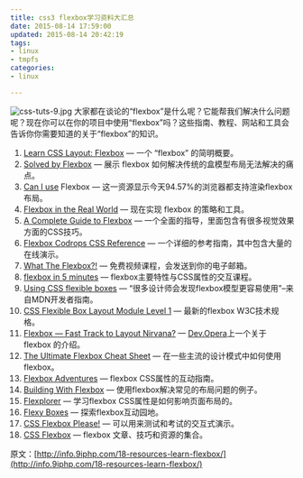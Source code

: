 ```yaml
---
title: css3 flexbox学习资料大汇总
date: 2015-08-14 17:59:00
updated: 2015-08-14 20:42:19
tags: 
- linux
- tmpfs
categories: 
- linux

---
```

![css-tuts-9.jpg][1]
大家都在谈论的“flexbox”是什么呢？它能帮我们解决什么问题呢？现在你可以在你的项目中使用“flexbox”吗？这些指南、教程、网站和工具会告诉你你需要知道的关于“flexbox”的知识。

<!--more-->

 1. [Learn CSS Layout: Flexbox](http://learnlayout.com/flexbox.html) —
    一个 “flexbox” 的简明概要。
 2. [Solved by
    Flexbox](https://philipwalton.github.io/solved-by-flexbox/) — 展示
    flexbox 如何解决传统的盒模型布局无法解决的痛点。
 3. [Can I use](http://caniuse.com/#feat=flexbox) Flexbox —
    这一资源显示今天94.57%的浏览器都支持渲染flexbox布局。
 4. [Flexbox in the Real
    World](http://www.planningforaliens.com/blog/2014/03/11/real-world-flexbox/)
    — 现在实现 flexbox 的策略和工具。
 5. [A Complete Guide to
    Flexbox](https://css-tricks.com/snippets/css/a-guide-to-flexbox/) —
    一个全面的指导，里面包含有很多视觉效果方面的CSS技巧。
 6. [Flexbox Codrops CSS
    Reference](http://tympanus.net/codrops/css_reference/flexbox/) —
    一个详细的参考指南，其中包含大量的在线演示。
 7. [What The Flexbox?!](http://flexbox.io/#/) — 免费视频课程，会发送到你的电子邮箱。
 8. [flexbox in 5
    minutes](https://developer.mozilla.org/en-US/docs/Web/Guide/CSS/Flexible_boxes)
    — flexbox主要特性与CSS属性的交互课程。
 9. [Using CSS flexible
    boxes](https://developer.mozilla.org/en-US/docs/Web/Guide/CSS/Flexible_boxes)
    — “很多设计师会发现flexbox模型更容易使用”–来自MDN开发者指南。
 10. [CSS Flexible Box Layout Module Level
     1](http://www.w3.org/TR/css-flexbox-1/) — 最新的flexbox W3C技术规格。
 11. [Flexbox — Fast Track to Layout
     Nirvana?](https://dev.opera.com/articles/flexbox-basics/) —
     [Dev.Opera](https://dev.opera.com/)上一个关于 flexbox 的介绍。
 12. [The Ultimate Flexbox Cheat
     Sheet](http://www.sketchingwithcss.com/samplechapter/cheatsheet.html)
     — 在一些主流的设计模式中如何使用flexbox。
 13. [Flexbox
     Adventures](http://chriswrightdesign.com/experiments/flexbox-adventures/)
     — flexbox CSS属性的互动指南。
 14. [Building With
     Flexbox](http://callmenick.com/post/flexbox-examples) —
     使用flexbox解决常见的布局问题的例子。
 15. [Flexplorer](http://bennettfeely.com/flexplorer/) — 学习flexbox
     CSS属性是如何影响页面布局的。
 16. [Flexy Boxes](http://the-echoplex.net/flexyboxes/) — 探索flexbox互动园地。
 17. [CSS Flexbox Please!](http://demo.agektmr.com/flexbox/) —
     可以用来测试和考试的交互式演示。
 18. [CSS Flexbox](http://cssflexbox.com/) — flexbox 文章、技巧和资源的集合。

原文：[http://info.9iphp.com/18-resources-learn-flexbox/](http://info.9iphp.com/18-resources-learn-flexbox/)


  [1]: https://imgs.gnux.cn/usr/uploads/2015/08/3025401187.jpg